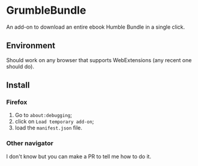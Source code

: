 # GrumbleBundle

An add-on to download an entire ebook Humble Bundle in a single click.

## Environment

Should work on any browser that supports WebExtensions (any recent one should
do).

## Install

### Firefox

1. Go to `about:debugging`;
2. click on `Load temporary add-on`;
3. load the `manifest.json` file.

### Other navigator

I don't know but you can make a PR to tell me how to do it.

